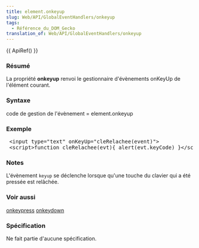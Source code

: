 ```yaml
---
title: element.onkeyup
slug: Web/API/GlobalEventHandlers/onkeyup
tags:
  - Référence_du_DOM_Gecko
translation_of: Web/API/GlobalEventHandlers/onkeyup
---
```

<p>{{ ApiRef() }}</p>
<h3 id="R.C3.A9sum.C3.A9">Résumé</h3>
<p>La propriété <strong>onkeyup</strong> renvoi le gestionnaire d'évènements onKeyUp de l'élément courant.</p>
<h3 id="Syntaxe">Syntaxe</h3>
<p>code de gestion de l'évènement = element.onkeyup</p>
<h3 id="Exemple">Exemple</h3>
<pre class="brush: html"> &lt;input type="text" onKeyUp="cleRelachee(event)"&gt;
 &lt;script&gt;function cleRelachee(evt){ alert(evt.keyCode) }&lt;/script&gt;
</pre>
<h3 id="Notes">Notes</h3>
<p>L'évènement <code>keyup</code> se déclenche lorsque qu'une touche du clavier qui a été pressée est relâchée.</p>
<h3 id="Notes">Voir aussi</h3>
<p><a href="/fr/DOM/element.onkeypress">onkeypress</a> <a href="/fr/DOM/element.onkeydown">onkeydown</a></p>
<h3 id="Sp.C3.A9cification">Spécification</h3>
<p>Ne fait partie d'aucune spécification.</p>
